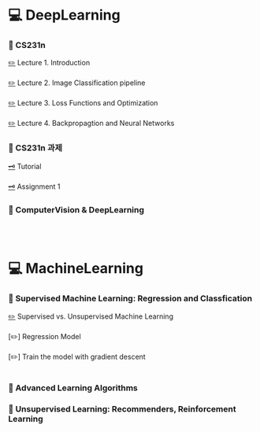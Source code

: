 # 💻 DeepLearning

### 📖 CS231n
 [✏️](https://github.com/jiuuu26/DeepLearning-Study/blob/main/CS231n/Lecture%201.%20Introduction%20and%20Historical%20Context.md) Lecture 1. Introduction<br></br>
 [✏️](https://github.com/jiuuu26/DeepLearning-Study/blob/main/CS231n/Lecture%202.%20Image%20Classification%20pipeline.md) Lecture 2. Image Classification pipeline<br></br>
 [✏️](https://github.com/jiuuu26/DeepLearning-Study/blob/main/CS231n/Lecture%203.%20Loss%20Functions%20and%20Optimization.md) Lecture 3. Loss Functions and Optimization<br></br>
 [✏️](https://github.com/jiuuu26/DeepLearning-Study/blob/main/CS231n/Lecture%204.%20Backpropagation%20and%20Neural%20Networks.md) Lecture 4. Backpropagtion and Neural Networks

### 📖 CS231n 과제
 [🗝️](https://github.com/jiuuu26/DeepLearning-Study/blob/main/CS231n/Python%20Numpy%20Tutorial.md) Tutorial <br></br>
 [🗝️](https://github.com/jiuuu26/DeepLearning-Study/blob/main/CS231n/Assignment%201) Assignment 1

### 📖 ComputerVision & DeepLearning  
 

<br></br>
# 💻 MachineLearning

### 📖 Supervised Machine Learning: Regression and Classfication
 [✏️](https://github.com/jiuuu26/Artificial-Intelligence/blob/main/Supervised%20Machine%20Learning%3A%20Regression%20and%20Classfication/Supervised%20vs.%20Unsupervised%20Machine%20Learning.md) Supervised vs. Unsupervised Machine Learning <br></br>
 [✏️] Regression Model <br></br>
 [✏️] Train the model with gradient descent <br></br>

### 📖 Advanced Learning Algorithms

### 📖 Unsupervised Learning: Recommenders, Reinforcement Learning


